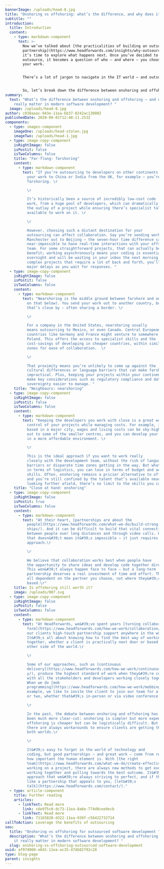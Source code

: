 ```yaml
---
bannerImage: /uploads/head-8.jpg
title: "Onshoring vs offshoring: what’s the difference, and why does it matter? "
subtitle: ""
introduction:
  title: Introduction
  content:
    - type: markdown-component
      text: >-
        Now we’ve talked about [the practicalities of building an outsourcing
        partnership](https://www.headforwards.com/insights/why-outsourced-software-development-works/),
        it’s time to explore what happens next. Once you’ve decided to
        outsource, it becomes a question of who – and where – you choose to do
        your work. 


        There’s a lot of jargon to navigate in the IT world – and outsourcing is no exception. 


        So, let’s break down the difference between onshoring and offshoring for outsourced software development and evaluate some of the pros and cons. We’ll also pose a new question about how you outsource: in an age of widespread remote working and digital collaboration, does it even matter where your partners are based?
summary:
  text: "What’s the difference between onshoring and offshoring – and does it
    really matter in modern software development? "
  image: /uploads/head-8.jpg
author: c038aaac-943e-11ea-bb37-0242ac130002
publishedDate: 2020-09-01T12:48:11.253Z
components:
  - type: images-component
    imageOne: /uploads/head-stolen.jpg
    imageTwo: /uploads/head-1.jpg
  - type: image-copy-component
    isRightImage: false
    isPostit: false
    isTwoColumns: false
    title: "Far-flung: farshoring"
    content:
      - type: markdown-component
        text: "If you’re outsourcing to developers on other continents – like sending
          your work to China or India from the UK, for example – you’re
          farshoring. \r

          \r

          It’s historically been a source of incredibly low-cost code
          work, from a huge pool of developers, which can dramatically decrease
          the outlay of a project while ensuring there’s specialist talent
          available to work on it. \r

          \r

          However, choosing such a distant destination for your
          outsourcing can affect collaboration. Say you’re sending work from
          Manchester out to Beijing – the seven-hour time difference can make it
          near-impossible to have real-time interactions with your offshore
          team. For some straightforward projects, that can actually be a
          benefit; working asynchronously means your coding is essentially done
          overnight and will be waiting in your inbox the next morning. But for
          complex projects that require a lot of back and forth, you’ll risk
          major delays as you wait for responses. "
  - type: image-copy-component
    isRightImage: false
    isPostit: false
    isTwoColumns: false
    content:
      - type: markdown-component
        text: "Nearshoring is the middle ground between farshore and onshore work (more
          on that below). You send your work out to another country, but one
          that’s close by – often sharing a border. \r

          \r

          For a company in the United States, nearshoring usually
          means outsourcing to Mexico, or even Canada. Central European
          countries like Germany and France might venture to somewhere like
          Poland. This offers the access to specialist skills and the
          cost-savings of developing in cheaper countries, within similar time
          zones for ease of collaboration.  \r

          \r

          That proximity means you’re unlikely to come up against the
          cultural differences or language barriers that can make farshoring
          impractical. Plus, keeping your projects within your continent can
          make key considerations such as regulatory compliance and data
          sovereignty easier to manage. "
    title: "Neighbours: nearshoring"
  - type: image-copy-component
    isRightImage: false
    isPostit: false
    isTwoColumns: false
    content:
      - type: markdown-component
        text: "Keeping the developers you work with close is a great way to maintain
          control of your projects while managing costs. For example, if you’re
          based in a major city, wages and living costs can be sky-high. Move
          out to some of the smaller centres, and you can develop your software
          in a more affordable environment. \r

          \r

          This is the ideal approach if you want to work really
          closely with the development team, without the risk of language
          barriers or disparate time zones getting in the way. But what you gain
          in terms of logistics, you can lose in terms of budget and access to
          skills. Often, onshoring remains a pricier alternative to offshoring,
          and you’re still confined by the talent that’s available nearby. By
          looking further afield, there’s no limit to the skills you can hire. "
    title: "Close at hand: onshoring"
  - type: image-copy-component
    isRightImage: false
    isPostit: true
    isTwoColumns: false
    content:
      - type: markdown-component
        text: "At their heart, [partnerships are about the
          people](https://www.headforwards.com/what-we-do/build-strong-relation\
          ships/). And it can be difficult to build that vital connection
          between people over long distances and through video calls. However,
          that doesn&#39;t mean it&#39;s impossible – it just requires a new
          approach.\r

          \r

          We believe that collaboration works best when people have
          the opportunity to share ideas and develop code together directly.
          This won&#39;t always happen face to face – but a long-term
          partnership deserves a real investment of time and effort. That&#39;s
          all dependent on the partner you choose, not where they&#39;re
          based.\r"
    title: Is offshoring still worth it?
    image: /uploads/007.svg
  - type: image-copy-component
    isRightImage: false
    isPostit: false
    isTwoColumns: false
    content:
      - type: markdown-component
        text: "At Headforwards, we&#39;ve spent years [turning collaboration into an art
          form](https://www.headforwards.com/how-we-work/collaboration/); giving
          our clients high-touch partnership support anywhere in the world.
          It&#39;s all about knowing how to find the best way of working
          together, whether a client is practically next door or based on the
          other side of the world.\r

          \r

          Some of our approaches, such as [continuous
          delivery](https://www.headforwards.com/how-we-work/continuous-deliver\
          y/), produce the highest standard of work when they&#39;re conducted
          with all the stakeholders and developers working closely together.
          When we do [mob
          programming](https://www.headforwards.com/how-we-work/mobbing/), for
          example, we like to invite the client to join our team for a session
          or two, whether that&#39;s in-person or via video conference.\r

          \r

          In the past, the debate between onshoring and offshoring has
          been much more clear-cut: onshoring is simpler but more expensive, and
          offshoring is cheaper but can be logistically difficult. But now,
          there are always workarounds to ensure clients are getting the best of
          both worlds.\r

          \r

          It&#39;s easy to forget in the world of technology and
          coding, but good partnerships – and great work – come from remembering
          how important the human element is. With [the right
          team](https://www.headforwards.com/what-we-do/create-effective-teams/)
          working on a project, there are always new methods to get everyone
          working together and pulling towards the best outcome. It&#39;s an
          approach that we&#39;re always striving to perfect, and if that sounds
          like a partnership that appeals to you, [let&#39;s
          talk](https://www.headforwards.com/contact/)."
  - type: article-component
    title: Further reading
    articles:
      - linkText: Read more
        link: c6e975c0-dc73-11ea-8a6e-774d8cee9ecb
      - linkText: Read more
        link: 71165820-d322-11ea-939f-c56422732714
callToAction: Leverage the benefits of outsourcing
seo:
  title: "Onshoring vs offshoring for outsourced software development "
  description: "What’s the difference between onshoring and offshoring – and does
    it really matter in modern software development? "
  slug: onshoring-vs-offshoring-outsourced-software-development
uuid: af974060-e6d1-11ea-ac35-47db82f92c20
type: blog-page
parent: insights
---
```

